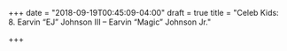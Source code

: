 +++
date = "2018-09-19T00:45:09-04:00"
draft = true
title = "Celeb Kids: 8. Earvin “EJ” Johnson III – Earvin “Magic” Johnson Jr."

+++
